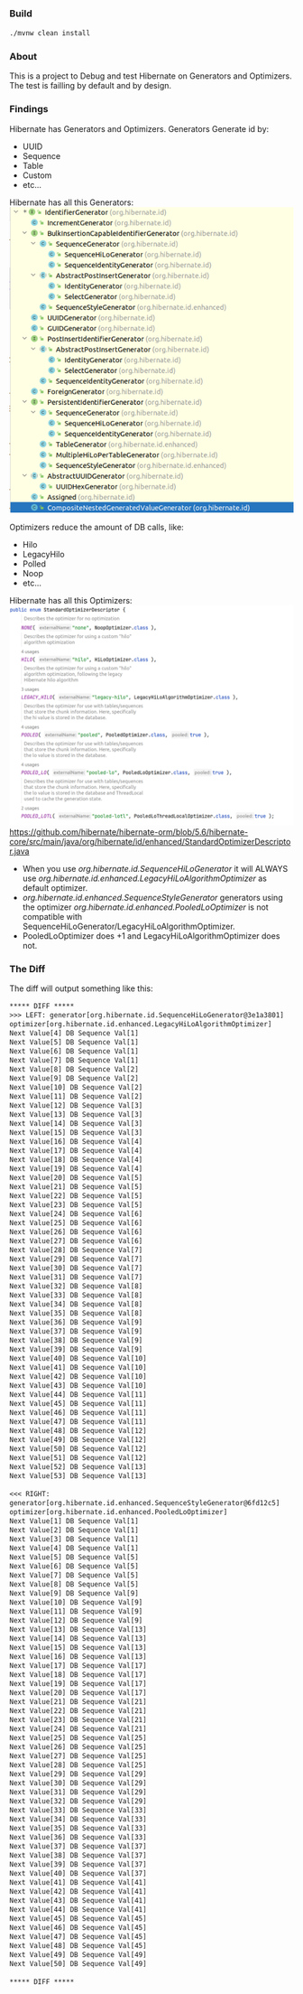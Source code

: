 ### Build 
```bash
./mvnw clean install 
```

### About

This is a project to Debug and test Hibernate on Generators and Optimizers.
The test is failling by default and by design.

### Findings

Hibernate has Generators and Optimizers. Generators Generate id by:
* UUID
* Sequence
* Table
* Custom
* etc...

Hibernate has all this Generators: <br/>
![image](images/Generators.png)

Optimizers reduce the amount of DB calls, like:
* Hilo
* LegacyHilo
* Polled
* Noop
* etc...

Hibernate has all this Optimizers: <br/>
![image](images/Optimizers.png)
https://github.com/hibernate/hibernate-orm/blob/5.6/hibernate-core/src/main/java/org/hibernate/id/enhanced/StandardOptimizerDescriptor.java

* When you use *org.hibernate.id.SequenceHiLoGenerator* it will ALWAYS use *org.hibernate.id.enhanced.LegacyHiLoAlgorithmOptimizer* 
as default optimizer.
* *org.hibernate.id.enhanced.SequenceStyleGenerator* generators using the optimizer *org.hibernate.id.enhanced.PooledLoOptimizer* is not
compatible with SequenceHiLoGenerator/LegacyHiLoAlgorithmOptimizer. 
*  PooledLoOptimizer does +1 and LegacyHiLoAlgorithmOptimizer does not.

### The Diff

The diff will output something like this:
```
***** DIFF ***** 
>>> LEFT: generator[org.hibernate.id.SequenceHiLoGenerator@3e1a3801] optimizer[org.hibernate.id.enhanced.LegacyHiLoAlgorithmOptimizer]
Next Value[4] DB Sequence Val[1]
Next Value[5] DB Sequence Val[1]
Next Value[6] DB Sequence Val[1]
Next Value[7] DB Sequence Val[1]
Next Value[8] DB Sequence Val[2]
Next Value[9] DB Sequence Val[2]
Next Value[10] DB Sequence Val[2]
Next Value[11] DB Sequence Val[2]
Next Value[12] DB Sequence Val[3]
Next Value[13] DB Sequence Val[3]
Next Value[14] DB Sequence Val[3]
Next Value[15] DB Sequence Val[3]
Next Value[16] DB Sequence Val[4]
Next Value[17] DB Sequence Val[4]
Next Value[18] DB Sequence Val[4]
Next Value[19] DB Sequence Val[4]
Next Value[20] DB Sequence Val[5]
Next Value[21] DB Sequence Val[5]
Next Value[22] DB Sequence Val[5]
Next Value[23] DB Sequence Val[5]
Next Value[24] DB Sequence Val[6]
Next Value[25] DB Sequence Val[6]
Next Value[26] DB Sequence Val[6]
Next Value[27] DB Sequence Val[6]
Next Value[28] DB Sequence Val[7]
Next Value[29] DB Sequence Val[7]
Next Value[30] DB Sequence Val[7]
Next Value[31] DB Sequence Val[7]
Next Value[32] DB Sequence Val[8]
Next Value[33] DB Sequence Val[8]
Next Value[34] DB Sequence Val[8]
Next Value[35] DB Sequence Val[8]
Next Value[36] DB Sequence Val[9]
Next Value[37] DB Sequence Val[9]
Next Value[38] DB Sequence Val[9]
Next Value[39] DB Sequence Val[9]
Next Value[40] DB Sequence Val[10]
Next Value[41] DB Sequence Val[10]
Next Value[42] DB Sequence Val[10]
Next Value[43] DB Sequence Val[10]
Next Value[44] DB Sequence Val[11]
Next Value[45] DB Sequence Val[11]
Next Value[46] DB Sequence Val[11]
Next Value[47] DB Sequence Val[11]
Next Value[48] DB Sequence Val[12]
Next Value[49] DB Sequence Val[12]
Next Value[50] DB Sequence Val[12]
Next Value[51] DB Sequence Val[12]
Next Value[52] DB Sequence Val[13]
Next Value[53] DB Sequence Val[13]

<<< RIGHT: generator[org.hibernate.id.enhanced.SequenceStyleGenerator@6fd12c5] optimizer[org.hibernate.id.enhanced.PooledLoOptimizer]
Next Value[1] DB Sequence Val[1]
Next Value[2] DB Sequence Val[1]
Next Value[3] DB Sequence Val[1]
Next Value[4] DB Sequence Val[1]
Next Value[5] DB Sequence Val[5]
Next Value[6] DB Sequence Val[5]
Next Value[7] DB Sequence Val[5]
Next Value[8] DB Sequence Val[5]
Next Value[9] DB Sequence Val[9]
Next Value[10] DB Sequence Val[9]
Next Value[11] DB Sequence Val[9]
Next Value[12] DB Sequence Val[9]
Next Value[13] DB Sequence Val[13]
Next Value[14] DB Sequence Val[13]
Next Value[15] DB Sequence Val[13]
Next Value[16] DB Sequence Val[13]
Next Value[17] DB Sequence Val[17]
Next Value[18] DB Sequence Val[17]
Next Value[19] DB Sequence Val[17]
Next Value[20] DB Sequence Val[17]
Next Value[21] DB Sequence Val[21]
Next Value[22] DB Sequence Val[21]
Next Value[23] DB Sequence Val[21]
Next Value[24] DB Sequence Val[21]
Next Value[25] DB Sequence Val[25]
Next Value[26] DB Sequence Val[25]
Next Value[27] DB Sequence Val[25]
Next Value[28] DB Sequence Val[25]
Next Value[29] DB Sequence Val[29]
Next Value[30] DB Sequence Val[29]
Next Value[31] DB Sequence Val[29]
Next Value[32] DB Sequence Val[29]
Next Value[33] DB Sequence Val[33]
Next Value[34] DB Sequence Val[33]
Next Value[35] DB Sequence Val[33]
Next Value[36] DB Sequence Val[33]
Next Value[37] DB Sequence Val[37]
Next Value[38] DB Sequence Val[37]
Next Value[39] DB Sequence Val[37]
Next Value[40] DB Sequence Val[37]
Next Value[41] DB Sequence Val[41]
Next Value[42] DB Sequence Val[41]
Next Value[43] DB Sequence Val[41]
Next Value[44] DB Sequence Val[41]
Next Value[45] DB Sequence Val[45]
Next Value[46] DB Sequence Val[45]
Next Value[47] DB Sequence Val[45]
Next Value[48] DB Sequence Val[45]
Next Value[49] DB Sequence Val[49]
Next Value[50] DB Sequence Val[49]

***** DIFF ***** 
```
